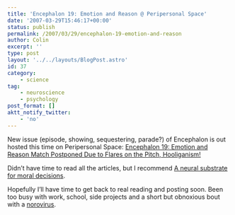 ```yaml
---
title: 'Encephalon 19: Emotion and Reason @ Peripersonal Space'
date: '2007-03-29T15:46:17+00:00'
status: publish
permalink: /2007/03/29/encephalon-19-emotion-and-reason
author: Colin
excerpt: ''
type: post
layout: '../../layouts/BlogPost.astro'
id: 37
category:
    - science
tag:
    - neuroscience
    - psychology
post_format: []
aktt_notify_twitter:
    - 'no'
---
```

New issue (episode, showing, sequestering, parade?) of Encephalon is out hosted this time on Peripersonal Space: [Encephalon 19: Emotion and Reason Match Postponed Due to Flares on the Pitch, Hooliganism!](https://peripersonalspace.wordpress.com/2007/03/26/encephalon-19-emotion-and-reason-match-postponed-due-to-flares-on-the-pitch-hooliganism/)

Didn’t have time to read all the articles, but I recommend [A neural substrate for moral decisions](https://neurophilosophy.wordpress.com/2007/03/22/a-neural-substrate-for-moral-decisions/).

Hopefully I’ll have time to get back to real reading and posting soon. Been too busy with work, school, side projects and a short but obnoxious bout with a [norovirus](https://https://en.wikipedia.org/wiki/Norwalk_virus_group).